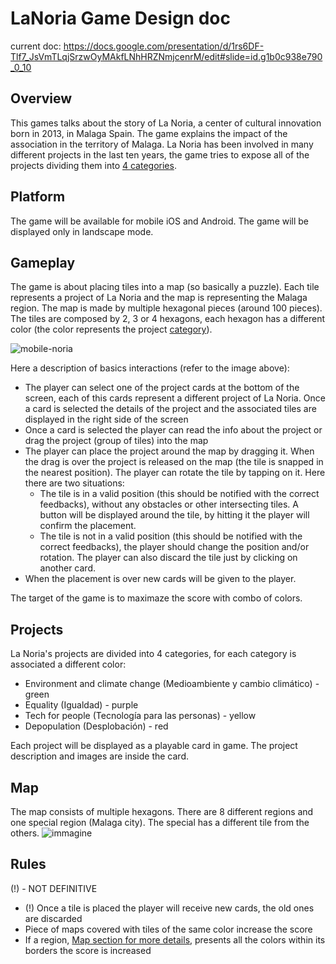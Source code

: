 # LaNoria Game Design doc

current doc: <https://docs.google.com/presentation/d/1rs6DF-Tlf7_JsVmTLqjSrzwOyMAkfLNhHRZNmjcenrM/edit#slide=id.g1b0c938e790_0_10>

## Overview

This games talks about the story of La Noria, a center of cultural innovation born in 2013, in Malaga Spain. The game explains the impact of the association in the territory of Malaga. La Noria has been involved in many different projects in the last ten years, the game tries to expose all of the projects dividing them into [4 categories](#Projects).

## Platform

The game will be available for mobile iOS and Android. The game will be displayed only in landscape mode.

## Gameplay

The game is about placing tiles into a map (so basically a puzzle). Each tile represents a project of La Noria and the map is representing the Malaga region. The map is made by multiple hexagonal pieces (around 100 pieces). The tiles are composed by 2, 3 or 4 hexagons, each hexagon has a different color (the color represents the project [category](#Projects)).

![mobile-noria](https://user-images.githubusercontent.com/45659694/210342035-7995898b-dea7-46d1-b9fc-e47b2d97d4bf.png)

Here a description of basics interactions (refer to the image above):

- The player can select one of the project cards at the bottom of the screen, each of this cards represent a different project of La Noria. Once a card is selected the details of the project and the associated tiles are displayed in the right side of the screen
- Once a card is selected the player can read the info about the project or drag the project (group of tiles) into the map
- The player can place the project around the map by dragging it. When the drag is over the project is released on the map (the tile is snapped in the nearest position). The player can rotate the tile by tapping on it. Here there are two situations:
  - The tile is in a valid position (this should be notified with the correct feedbacks), without any obstacles or other intersecting tiles. A button will be displayed around the tile, by hitting it the player will confirm the placement. 
  - The tile is not in a valid position (this should be notified with the correct feedbacks), the player should change the position and/or rotation. The player can also discard the tile just by clicking on another card.
- When the placement is over new cards will be given to the player.

The target of the game is to maximaze the score with combo of colors.


## Projects

La Noria's projects are divided into 4 categories, for each category is associated a different color:

- Environment and climate change (Medioambiente y cambio climático) - green
- Equality (Igualdad) - purple
- Tech for people (Tecnología para las personas) - yellow
- Depopulation (Desplobación) - red

Each project will be displayed as a playable card in game. The project description and images are inside the card.

## Map

The map consists of multiple hexagons. There are 8 different regions and one special region (Malaga city). The special has a different tile from the others.
![immagine](https://user-images.githubusercontent.com/45659694/210346090-bdbedde2-f875-42dd-8f5b-10b2e9c2c304.png)

## Rules

(!) - NOT DEFINITIVE

- (!) Once a tile is placed the player will receive new cards, the old ones are discarded
- Piece of maps covered with tiles of the same color increase the score
- If a region, [Map section for more details](#Map), presents all the colors within its borders the score is increased
